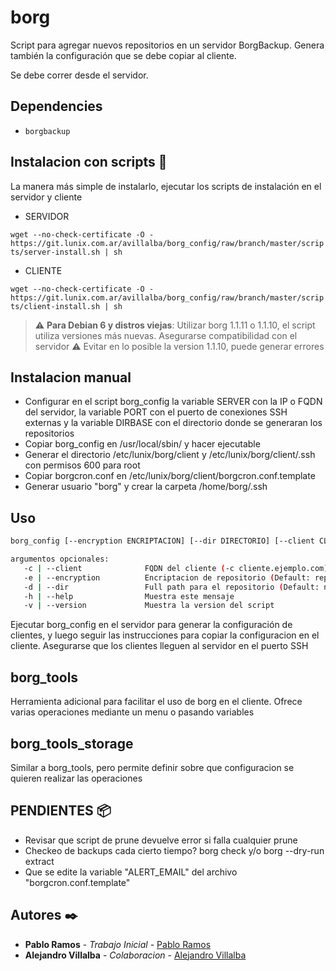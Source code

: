 # borg

Script para agregar nuevos repositorios en un servidor BorgBackup. Genera también la configuración que se debe copiar al cliente.

Se debe correr desde el servidor.

## Dependencies

- ```borgbackup```

## Instalacion con scripts 🔧

La manera más simple de instalarlo, ejecutar los scripts de instalación en el servidor y cliente

- SERVIDOR

```wget --no-check-certificate -O - https://git.lunix.com.ar/avillalba/borg_config/raw/branch/master/scripts/server-install.sh | sh```

- CLIENTE

```wget --no-check-certificate -O - https://git.lunix.com.ar/avillalba/borg_config/raw/branch/master/scripts/client-install.sh | sh```

> :warning: **Para Debian 6 y distros viejas**: Utilizar borg 1.1.11 o 1.1.10, el script utiliza versiones más nuevas. Asegurarse compatibilidad con el servidor
> :warning: Evitar en lo posible la version 1.1.10, puede generar errores

## Instalacion manual

- Configurar en el script borg_config la variable SERVER con la IP o FQDN del servidor, la variable PORT con el puerto de conexiones SSH externas y la variable DIRBASE con el directorio donde se generaran los repositorios
- Copiar borg_config en /usr/local/sbin/ y hacer ejecutable
- Generar el directorio /etc/lunix/borg/client y /etc/lunix/borg/client/.ssh con permisos 600 para root
- Copiar borgcron.conf en /etc/lunix/borg/client/borgcron.conf.template
- Generar usuario "borg" y crear la carpeta /home/borg/.ssh

## Uso

```bash
borg_config [--encryption ENCRIPTACION] [--dir DIRECTORIO] [--client CLIENTE]

argumentos opcionales:
   -c | --client              FQDN del cliente (-c cliente.ejemplo.com)
   -e | --encryption          Encriptacion de repositorio (Default: repokey-blake2)
   -d | --dir                 Full path para el repositorio (Default: nombre del cliente dentro de /u/borgbackup/)
   -h | --help                Muestra este mensaje
   -v | --version             Muestra la version del script
```

Ejecutar borg_config en el servidor para generar la configuración de clientes, y luego seguir las instrucciones para copiar la configuracion en el cliente.
Asegurarse que los clientes lleguen al servidor en el puerto SSH

## borg_tools

Herramienta adicional para facilitar el uso de borg en el cliente. Ofrece varias operaciones mediante un menu o pasando variables

## borg_tools_storage

Similar a borg_tools, pero permite definir sobre que configuracion se quieren realizar las operaciones

## PENDIENTES 📦

- Revisar que script de prune devuelve error si falla cualquier prune
- Checkeo de backups cada cierto tiempo? borg check y/o borg --dry-run extract
- Que se edite la variable "ALERT_EMAIL" del archivo "borgcron.conf.template"

## Autores ✒️

- **Pablo Ramos** - *Trabajo Inicial* - [Pablo Ramos](https://git.lunix.com.ar/pramos)
- **Alejandro Villalba** - *Colaboracion* - [Alejandro Villalba](https://git.lunix.com.ar/avillalba)
